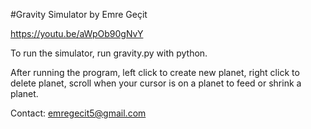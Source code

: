 #Gravity Simulator by Emre Geçit

https://youtu.be/aWpOb90gNvY

To run the simulator, run gravity.py with python.

After running the program, left click to create new planet, right click to delete planet, scroll when your cursor is on a planet to feed or shrink a planet.

Contact: emregecit5@gmail.com
